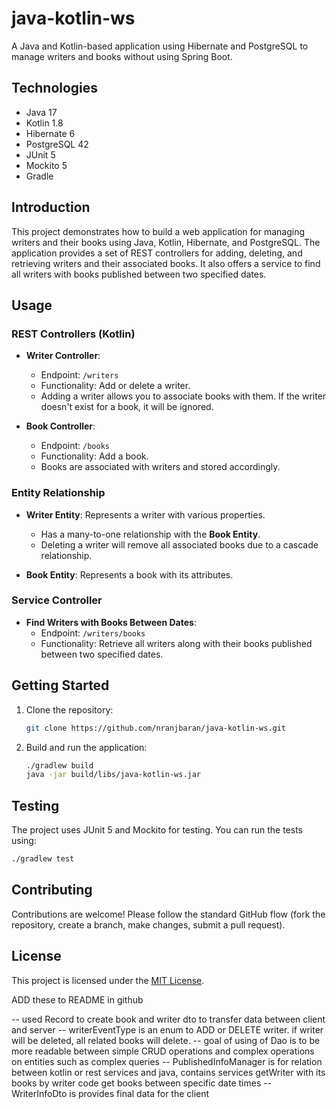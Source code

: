 
# java-kotlin-ws

A Java and Kotlin-based application using Hibernate and PostgreSQL to manage writers and books without using Spring Boot.

## Technologies

- Java 17
- Kotlin 1.8
- Hibernate 6
- PostgreSQL 42
- JUnit 5
- Mockito 5
- Gradle

## Introduction

This project demonstrates how to build a web application for managing writers and their books using Java, Kotlin, Hibernate, and PostgreSQL. The application provides a set of REST controllers for adding, deleting, and retrieving writers and their associated books. It also offers a service to find all writers with books published between two specified dates.

## Usage

### REST Controllers (Kotlin)

- **Writer Controller**:
  - Endpoint: `/writers`
  - Functionality: Add or delete a writer.
  - Adding a writer allows you to associate books with them. If the writer doesn't exist for a book, it will be ignored.
  
- **Book Controller**:
  - Endpoint: `/books`
  - Functionality: Add a book.
  - Books are associated with writers and stored accordingly.

### Entity Relationship

- **Writer Entity**: Represents a writer with various properties.
  - Has a many-to-one relationship with the **Book Entity**.
  - Deleting a writer will remove all associated books due to a cascade relationship.

- **Book Entity**: Represents a book with its attributes.

### Service Controller

- **Find Writers with Books Between Dates**:
  - Endpoint: `/writers/books`
  - Functionality: Retrieve all writers along with their books published between two specified dates.

## Getting Started

1. Clone the repository:
   ```bash
   git clone https://github.com/nranjbaran/java-kotlin-ws.git
   ```

2. Build and run the application:
   ```bash
   ./gradlew build
   java -jar build/libs/java-kotlin-ws.jar
   ```

## Testing

The project uses JUnit 5 and Mockito for testing. You can run the tests using:
```bash
./gradlew test
```

## Contributing

Contributions are welcome! Please follow the standard GitHub flow (fork the repository, create a branch, make changes, submit a pull request).

## License

This project is licensed under the [MIT License](LICENSE).

ADD these to README in github

-- used Record to create book and writer dto to transfer data between client and server
-- writerEventType is an enum to ADD or DELETE writer. if writer will be deleted, all related books will delete.
-- goal of using of Dao is to be more readable between simple CRUD operations and complex operations on entities such as complex queries
-- PublishedInfoManager is for relation between kotlin or rest services and java, contains services getWriter with its books by writer code
  get books between specific date times
-- WriterInfoDto is provides final data for the client